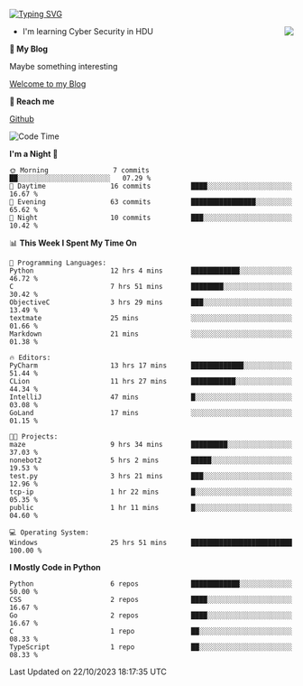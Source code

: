 [![Typing SVG](https://readme-typing-svg.herokuapp.com?font=Fira+Code&pause=1000&random=false&width=450&height=60&lines=Hello+%F0%9F%91%8B%F0%9F%8F%BB;I'm+JBNRZ)](https://git.io/typing-svg)

<a href="#">
  <img align="right" src="https://github-readme-stats.vercel.app/api?username=JBNRZ&show_icons=true&bg_color=15,f2f7fd,E0EAFC" />
</a>

- I'm learning Cyber Security in HDU

 **🌱 My Blog**

Maybe something interesting

[Welcome to my Blog](https://jbnrz.com.cn/)

 **💬 Reach me** 

[Github](https://github.com/JBNRZ)


<!--START_SECTION:waka-->
![Code Time](http://img.shields.io/badge/Code%20Time-35%20hrs%209%20mins-blue)

**I'm a Night 🦉** 

```text
🌞 Morning                7 commits           ██░░░░░░░░░░░░░░░░░░░░░░░   07.29 % 
🌆 Daytime                16 commits          ████░░░░░░░░░░░░░░░░░░░░░   16.67 % 
🌃 Evening                63 commits          ████████████████░░░░░░░░░   65.62 % 
🌙 Night                  10 commits          ███░░░░░░░░░░░░░░░░░░░░░░   10.42 % 
```


📊 **This Week I Spent My Time On** 

```text
💬 Programming Languages: 
Python                   12 hrs 4 mins       ████████████░░░░░░░░░░░░░   46.72 % 
C                        7 hrs 51 mins       ████████░░░░░░░░░░░░░░░░░   30.42 % 
ObjectiveC               3 hrs 29 mins       ███░░░░░░░░░░░░░░░░░░░░░░   13.49 % 
textmate                 25 mins             ░░░░░░░░░░░░░░░░░░░░░░░░░   01.66 % 
Markdown                 21 mins             ░░░░░░░░░░░░░░░░░░░░░░░░░   01.38 % 

🔥 Editors: 
PyCharm                  13 hrs 17 mins      █████████████░░░░░░░░░░░░   51.44 % 
CLion                    11 hrs 27 mins      ███████████░░░░░░░░░░░░░░   44.34 % 
IntelliJ                 47 mins             █░░░░░░░░░░░░░░░░░░░░░░░░   03.08 % 
GoLand                   17 mins             ░░░░░░░░░░░░░░░░░░░░░░░░░   01.15 % 

🐱‍💻 Projects: 
maze                     9 hrs 34 mins       █████████░░░░░░░░░░░░░░░░   37.03 % 
nonebot2                 5 hrs 2 mins        █████░░░░░░░░░░░░░░░░░░░░   19.53 % 
test.py                  3 hrs 21 mins       ███░░░░░░░░░░░░░░░░░░░░░░   12.96 % 
tcp-ip                   1 hr 22 mins        █░░░░░░░░░░░░░░░░░░░░░░░░   05.35 % 
public                   1 hr 11 mins        █░░░░░░░░░░░░░░░░░░░░░░░░   04.60 % 

💻 Operating System: 
Windows                  25 hrs 51 mins      █████████████████████████   100.00 % 
```

**I Mostly Code in Python** 

```text
Python                   6 repos             ████████████░░░░░░░░░░░░░   50.00 % 
CSS                      2 repos             ████░░░░░░░░░░░░░░░░░░░░░   16.67 % 
Go                       2 repos             ████░░░░░░░░░░░░░░░░░░░░░   16.67 % 
C                        1 repo              ██░░░░░░░░░░░░░░░░░░░░░░░   08.33 % 
TypeScript               1 repo              ██░░░░░░░░░░░░░░░░░░░░░░░   08.33 % 
```




 Last Updated on 22/10/2023 18:17:35 UTC
<!--END_SECTION:waka-->
